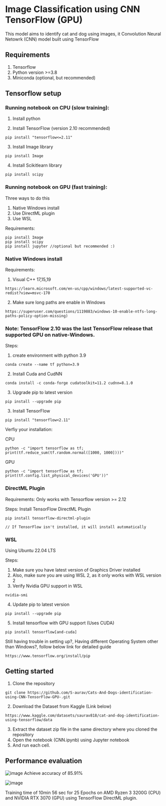 # Image Classification using CNN TensorFlow (GPU)

This model aims to identify cat and dog using images, it Convolution Neural Netowrk (CNN) model built using TensorFlow

## Requirements
1. Tensorflow
2. Python version >=3.8
3. Miniconda (optional, but recommended)

## Tensorflow setup
### Running notebook on CPU (slow training):
1. Install python
   
2. Install TensorFlow (version 2.10 recommended)
  ```
  pip install "tensorflow<=2.11"
  ```

3. Install Image library
```
pip install Image
```

4. Install Scikitlearn library
```
pip install scipy
```

### Running notebook on GPU (fast training):

Three ways to do this
 1. Native Windows install
 2. Use DirectML plugin
 3. Use WSL

Requirements: 
```
pip install Image
pip install scipy
pip install jupyter //optional but recommended :)
```


### Native Windows install

Requirements: 

1. Visual C++ 17,15,19
```
https://learn.microsoft.com/en-us/cpp/windows/latest-supported-vc-redist?view=msvc-170
```

2. Make sure long paths are enable in Windows
```
https://superuser.com/questions/1119883/windows-10-enable-ntfs-long-paths-policy-option-missing)
```
### Note: TensorFlow 2.10 was the last TensorFlow release that supported GPU on native-Windows.

Steps: 
1. create environment with python 3.9 
```
conda create --name tf python=3.9
```
2. Install Cuda and CudNN
```
conda install -c conda-forge cudatoolkit=11.2 cudnn=8.1.0
```
3. Upgrade pip to latest version
```
pip install --upgrade pip
```

3. Install TensorFlow
```
pip install "tensorflow<2.11" 
```

Verfiy your installation:

CPU
```
python -c "import tensorflow as tf; print(tf.reduce_sum(tf.random.normal([1000, 1000])))"
```

GPU
```
python -c "import tensorflow as tf; print(tf.config.list_physical_devices('GPU'))"
```


### DirectML Plugin

Requirements:
Only works with Tensorflow version >= 2.12

Steps:
Install TensorFlow DirectML Plugin
```
pip install tensorflow-directml-plugin

// If TensorFlow isn't installed, it will install automatically
```


### WSL

Using Ubuntu 22.04 LTS

Steps: 
1. Make sure you have latest version of Graphics Driver installed
2. Also, make sure you are using WSL 2, as it only works with WSL version 2
3. Verify Nvidia GPU support in WSL

```
nvidia-smi
```
4. Update pip to latest version

```
pip install --upgrade pip
```
5. Install tensorflow with GPU support (Uses CUDA)

```
pip install tensorflow[and-cuda]
```

Still having trouble in setting up?, Having different Operating System other than Windows?, follow below link for detailed guide
```
https://www.tensorflow.org/install/pip
```

## Getting started
1. Clone the repository
```
git clone https://github.com/S-aurav/Cats-And-Dogs-identification-using-CNN-TensorFlow-GPU-.git
```
2. Download the Dataset from Kaggle (Link below)
```
https://www.kaggle.com/datasets/saurav818/cat-and-dog-identification-using-tensorflow/data
```

3. Extract the dataset zip file in the same directory where you cloned the repository
4. Open the notebook (CNN.ipynb) using Jupyter notebook
5. And run each cell.

## Performance evaluation
![image](https://github.com/S-aurav/Cats-And-Dogs-identification-using-CNN-TensorFlow-GPU-/assets/65269078/83acd724-413a-41b2-a178-f60f749335d3)
Achieve accuracy of 85.91%


![image](https://github.com/S-aurav/Cats-And-Dogs-identification-using-CNN-TensorFlow-GPU-/assets/65269078/788c3414-c42c-4632-a6bb-2a6daf90812a)

Training time of 10min 56 sec for 25 Epochs on AMD Ryzen 3 3200G (CPU) and NVIDIA RTX 3070 (GPU) using TensorFlow DirectML plugin.

